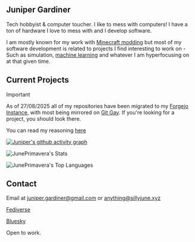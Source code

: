 ## Juniper Gardiner

Tech hobbyist & computer toucher. I like to mess with computers! I have a ton of hardware I love to mess with and I develop software.

I am mostly known for my work with [Minecraft modding](https://modrinth.com/user/Juniper) but most of my software development is related to projects I find interesting to work on - Such as simulation, [machine learning](forgejo.sillyjune.xyz/juniper/astra-api) and whatever I am hyperfocusing on at that given time.
## Current Projects

> [!IMPORTANT]
>
> As of 27/08/2025 all of my repositories have been migrated to my [Forgejo Instance](https://forgejo.sillyjune.xyz/juniper), with most being mirrored on [Git Gay](https://git.gay/juniper). If you're looking for a project, you should look there.
>
> You can read my reasoning [here](https://cdn.sillyjune.xyz/notices/leaving_github.txt)

[![Juniper's github activity graph](https://github-readme-activity-graph.vercel.app/graph?username=JunePrimavera&theme=github-compact)](https://github.com/ashutosh00710/github-readme-activity-graph)

![JunePrimavera's Stats](https://github-readme-stats.vercel.app/api?username=JunePrimavera&theme=dark&show_icons=true&hide_border=true&count_private=true) 

![JunePrimavera's Top Languages](https://github-readme-stats.vercel.app/api/top-langs/?username=JunePrimavera&theme=dark&show_icons=true&hide_border=true&layout=compact)
## Contact

Email at juniper.gardiner@gmail.com or anything@sillyjune.xyz

[Fediverse](https://fedi.sillyjune.xyz/juniper)

[Bluesky](https://bsky.app/profile/juniper-bsky.sillyjune.xyz)

Open to work.
